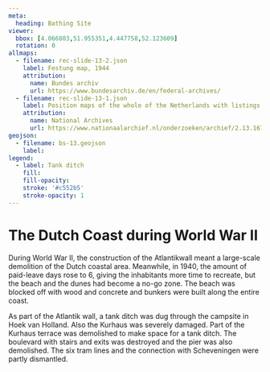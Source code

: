 ```yaml
---
meta:
  heading: Bathing Site
viewer:
  bbox: [4.066803,51.955351,4.447758,52.123609]
  rotation: 0
allmaps:
  - filename: rec-slide-13-2.json
    label: Festung map, 1944
    attribution:
      name: Bundes archiv
      url: https://www.bundesarchiv.de/en/federal-archives/
  - filename: rec-slide-13-1.json
    label: Position maps of the whole of the Netherlands with listings of all Dutch and German works on which the nature of the groups of works are indicated by symbols, 1951
    attribution:
      name: National Archives
      url: https://www.nationaalarchief.nl/onderzoeken/archief/2.13.167/invnr/1120/file/NL-HaNA_2.13.167_1120_05?eadID=2.13.167&unitID=1120&query=
geojson:
  - filename: bs-13.geojson
    label:
legend:
  - label: Tank ditch
    fill: 
    fill-opacity: 
    stroke: '#c552b5'
    stroke-opacity: 1 
---
```


# The Dutch Coast during World War II

During World War II, the construction of the Atlantikwall meant a large-scale demolition of the Dutch coastal area. Meanwhile, in 1940, the amount of paid-leave days rose to 6, giving the inhabitants more time to recreate, but the beach and the dunes had become a no-go zone. The beach was blocked off with wood and concrete and bunkers were built along the entire coast. 

As part of the Atlantik wall, a tank ditch was dug through the campsite in Hoek van Holland. Also the Kurhaus was severely damaged. Part of the Kurhaus terrace was demolished to make space for a tank ditch. The boulevard with stairs and exits was destroyed and the pier was also demolished. The six tram lines and the connection with Scheveningen were partly dismantled.  